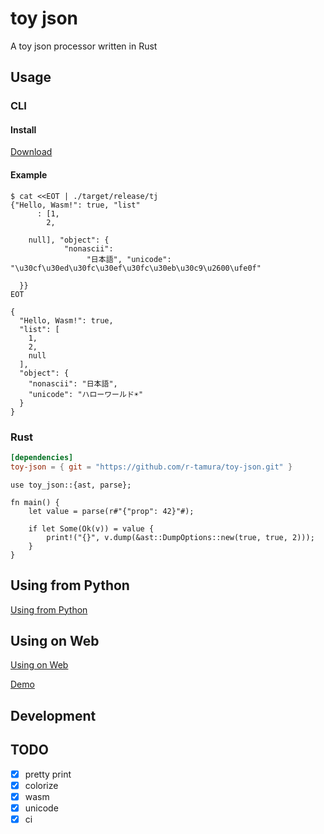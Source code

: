 # toy json

A toy json processor written in Rust

## Usage


### CLI

#### Install

[Download](https://github.com/r-tamura/toy-json/releases)

#### Example

```shell
$ cat <<EOT | ./target/release/tj
{"Hello, Wasm!": true, "list"
      : [1,
        2,

    null], "object": {
            "nonascii":
                 "日本語", "unicode": "\u30cf\u30ed\u30fc\u30ef\u30fc\u30eb\u30c9\u2600\ufe0f"

  }}
EOT

{
  "Hello, Wasm!": true,
  "list": [
    1,
    2,
    null
  ],
  "object": {
    "nonascii": "日本語",
    "unicode": "ハローワールド☀️"
  }
}
```

### Rust

```toml
[dependencies]
toy-json = { git = "https://github.com/r-tamura/toy-json.git" }
```

```shell
use toy_json::{ast, parse};

fn main() {
    let value = parse(r#"{"prop": 42}"#);

    if let Some(Ok(v)) = value {
        print!("{}", v.dump(&ast::DumpOptions::new(true, true, 2)));
    }
}
```

## Using from Python

[Using from Python](./examples/python/)

## Using on Web

[Using on Web](./examples/wasm/)

[Demo](https://rtam.xyz/toy-json)

## Development

## TODO

- [x] pretty print
- [x] colorize
- [x] wasm
- [x] unicode
- [x] ci
